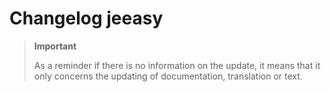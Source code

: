 # Changelog jeeasy

>**Important**
>
>As a reminder if there is no information on the update, it means that it only concerns the updating of documentation, translation or text.
